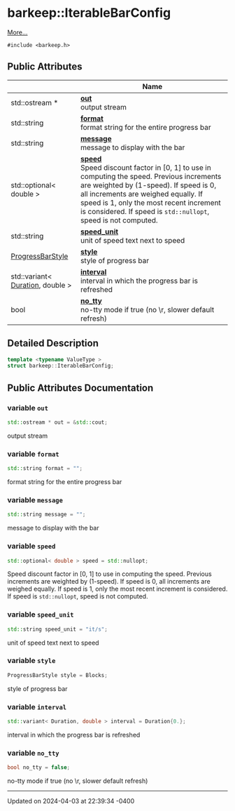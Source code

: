 # barkeep::IterableBarConfig


 [More...](#detailed-description)


`#include <barkeep.h>`

## Public Attributes

<span class="api-table">

|                | Name           |
| -------------- | -------------- |
| <span class="codey"> std::ostream * </span> | <span class="codey"> **[out](api/Classes/structbarkeep_1_1_iterable_bar_config.md#variable-out)** </span><br>output stream  |
| <span class="codey"> std::string </span> | <span class="codey"> **[format](api/Classes/structbarkeep_1_1_iterable_bar_config.md#variable-format)** </span><br>format string for the entire progress bar  |
| <span class="codey"> std::string </span> | <span class="codey"> **[message](api/Classes/structbarkeep_1_1_iterable_bar_config.md#variable-message)** </span><br>message to display with the bar  |
| <span class="codey"> std::optional< double > </span> | <span class="codey"> **[speed](api/Classes/structbarkeep_1_1_iterable_bar_config.md#variable-speed)** </span><br>Speed discount factor in [0, 1] to use in computing the speed. Previous increments are weighted by (1-speed). If speed is 0, all increments are weighed equally. If speed is 1, only the most recent increment is considered. If speed is `std::nullopt`, speed is not computed.  |
| <span class="codey"> std::string </span> | <span class="codey"> **[speed_unit](api/Classes/structbarkeep_1_1_iterable_bar_config.md#variable-speed_unit)** </span><br>unit of speed text next to speed  |
| <span class="codey"> [ProgressBarStyle](api/Namespaces/namespacebarkeep.md#enum-progressbarstyle) </span> | <span class="codey"> **[style](api/Classes/structbarkeep_1_1_iterable_bar_config.md#variable-style)** </span><br>style of progress bar  |
| <span class="codey"> std::variant< [Duration](api/Namespaces/namespacebarkeep.md#using-duration), double > </span> | <span class="codey"> **[interval](api/Classes/structbarkeep_1_1_iterable_bar_config.md#variable-interval)** </span><br>interval in which the progress bar is refreshed  |
| <span class="codey"> bool </span> | <span class="codey"> **[no_tty](api/Classes/structbarkeep_1_1_iterable_bar_config.md#variable-no_tty)** </span><br>no-tty mode if true (no \r, slower default refresh)  |


</span>

## Detailed Description

```cpp
template <typename ValueType >
struct barkeep::IterableBarConfig;
```

## Public Attributes Documentation

### variable `out`

```cpp
std::ostream * out = &std::cout;
```

output stream 

### variable `format`

```cpp
std::string format = "";
```

format string for the entire progress bar 

### variable `message`

```cpp
std::string message = "";
```

message to display with the bar 

### variable `speed`

```cpp
std::optional< double > speed = std::nullopt;
```

Speed discount factor in [0, 1] to use in computing the speed. Previous increments are weighted by (1-speed). If speed is 0, all increments are weighed equally. If speed is 1, only the most recent increment is considered. If speed is `std::nullopt`, speed is not computed. 

### variable `speed_unit`

```cpp
std::string speed_unit = "it/s";
```

unit of speed text next to speed 

### variable `style`

```cpp
ProgressBarStyle style = Blocks;
```

style of progress bar 

### variable `interval`

```cpp
std::variant< Duration, double > interval = Duration{0.};
```

interval in which the progress bar is refreshed 

### variable `no_tty`

```cpp
bool no_tty = false;
```

no-tty mode if true (no \r, slower default refresh) 

-------------------------------

Updated on 2024-04-03 at 22:39:34 -0400